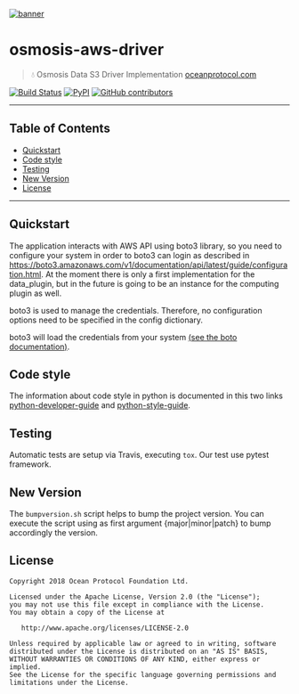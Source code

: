 [![banner](https://raw.githubusercontent.com/oceanprotocol/art/master/github/repo-banner%402x.png)](https://oceanprotocol.com)

# osmosis-aws-driver

> 💧 Osmosis Data S3 Driver Implementation
> [oceanprotocol.com](https://oceanprotocol.com)


[![Build Status](https://travis-ci.com/oceanprotocol/osmosis-aws-driver.svg)](https://travis-ci.com/oceanprotocol/osmosis-aws-driver)
[![PyPI](https://img.shields.io/pypi/v/osmosis-aws-driver.svg)](https://pypi.org/project/osmosis-aws-driver/)
[![GitHub contributors](https://img.shields.io/github/contributors/oceanprotocol/osmosis-aws-driver.svg)](https://github.com/oceanprotocol/osmosis-aws-driver/graphs/contributors)

---
## Table of Contents

  - [Quickstart](#quickstart)
  - [Code style](#code-style)
  - [Testing](#testing)
  - [New Version](#new-version)
  - [License](#license)

---

## Quickstart

The application interacts with AWS API using boto3 library, so you need to configure your system in order to boto3 can
login as described in https://boto3.amazonaws.com/v1/documentation/api/latest/guide/configuration.html.
At the moment there is only a first implementation for the data_plugin, but in the future is going to be an instance
for the computing plugin as well.

boto3 is used to manage the credentials. Therefore, no configuration options need to be specified in the config dictionary.

boto3 will load the credentials from your system [(see the boto documentation)](https://boto3.amazonaws.com/v1/documentation/api/latest/guide/configuration.html).

## Code style

The information about code style in python is documented in this two links [python-developer-guide](https://github.com/oceanprotocol/dev-ocean/blob/master/doc/development/python-developer-guide.md)
and [python-style-guide](https://github.com/oceanprotocol/dev-ocean/blob/master/doc/development/python-style-guide.md).
    
## Testing

Automatic tests are setup via Travis, executing `tox`.
Our test use pytest framework.

## New Version

The `bumpversion.sh` script helps to bump the project version. You can execute the script using as first argument {major|minor|patch} to bump accordingly the version.

## License

```
Copyright 2018 Ocean Protocol Foundation Ltd.

Licensed under the Apache License, Version 2.0 (the "License");
you may not use this file except in compliance with the License.
You may obtain a copy of the License at

   http://www.apache.org/licenses/LICENSE-2.0

Unless required by applicable law or agreed to in writing, software
distributed under the License is distributed on an "AS IS" BASIS,
WITHOUT WARRANTIES OR CONDITIONS OF ANY KIND, either express or implied.
See the License for the specific language governing permissions and
limitations under the License.
